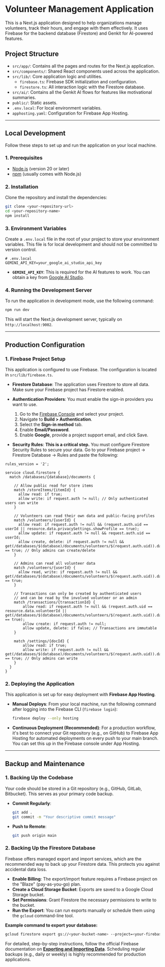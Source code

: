 # Volunteer Management Application

This is a Next.js application designed to help organizations manage volunteers, track their hours, and engage with them effectively. It uses Firebase for the backend database (Firestore) and Genkit for AI-powered features.

## Project Structure

- `src/app/`: Contains all the pages and routes for the Next.js application.
- `src/components/`: Shared React components used across the application.
- `src/lib/`: Core application logic and utilities.
  - `firebase.ts`: Firebase SDK initialization and configuration.
  - `firestore.ts`: All interaction logic with the Firestore database.
- `src/ai/`: Contains all the Genkit AI flows for features like motivational summaries.
- `public/`: Static assets.
- `.env.local`: For local environment variables.
- `apphosting.yaml`: Configuration for Firebase App Hosting.

---

## Local Development

Follow these steps to set up and run the application on your local machine.

### 1. Prerequisites

- [Node.js](https://nodejs.org/) (version 20 or later)
- [npm](https://www.npmjs.com/) (usually comes with Node.js)

### 2. Installation

Clone the repository and install the dependencies:

```bash
git clone <your-repository-url>
cd <your-repository-name>
npm install
```

### 3. Environment Variables

Create a `.env.local` file in the root of your project to store your environment variables. This file is for local development and should not be committed to version control.

```
# .env.local
GEMINI_API_KEY=your_google_ai_studio_api_key
```

- **`GEMINI_API_KEY`**: This is required for the AI features to work. You can obtain a key from [Google AI Studio](https://aistudio.google.com/app/apikey).

### 4. Running the Development Server

To run the application in development mode, use the following command:

```bash
npm run dev
```

This will start the Next.js development server, typically on `http://localhost:9002`.

---

## Production Configuration

### 1. Firebase Project Setup

This application is configured to use Firebase. The configuration is located in `src/lib/firebase.ts`.

- **Firestore Database**: The application uses Firestore to store all data. Make sure your Firebase project has Firestore enabled.

- **Authentication Providers**: You must enable the sign-in providers you want to use.
  1. Go to the [Firebase Console](https://console.firebase.google.com) and select your project.
  2. Navigate to **Build > Authentication**.
  3. Select the **Sign-in method** tab.
  4. Enable **Email/Password**.
  5. Enable **Google**, provide a project support email, and click Save.


- **Security Rules**: **This is a critical step.** You must configure Firestore Security Rules to secure your data. Go to your Firebase project -> Firestore Database -> Rules and paste the following:

```
rules_version = '2';

service cloud.firestore {
  match /databases/{database}/documents {

    // Allow public read for store items
    match /storeItems/{itemId} {
      allow read: if true;
      allow write: if request.auth != null; // Only authenticated users can write
    }

    // Volunteers can read their own data and public-facing profiles
    match /volunteers/{userId} {
      allow read: if request.auth != null && (request.auth.uid == userId || resource.data.privacySettings.showProfile == true);
      allow update: if request.auth != null && request.auth.uid == userId;
      allow create, delete: if request.auth != null && get(/databases/$(database)/documents/volunteers/$(request.auth.uid)).data.isAdmin == true; // Only admins can create/delete
    }

    // Admins can read all volunteer data
    match /volunteers/{userId} {
      allow read, write: if request.auth != null && get(/databases/$(database)/documents/volunteers/$(request.auth.uid)).data.isAdmin == true;
    }

    // Transactions can only be created by authenticated users
    // and can be read by the involved volunteer or an admin
    match /transactions/{transactionId} {
        allow read: if request.auth != null && (request.auth.uid == resource.data.volunteerId || get(/databases/$(database)/documents/volunteers/$(request.auth.uid)).data.isAdmin == true);
        allow create: if request.auth != null;
        allow update, delete: if false; // Transactions are immutable
    }

    match /settings/{docId} {
        allow read: if true;
        allow write: if request.auth != null && get(/databases/$(database)/documents/volunteers/$(request.auth.uid)).data.isAdmin == true; // Only admins can write
    }
  }
}
```

### 2. Deploying the Application

This application is set up for easy deployment with **Firebase App Hosting**.

- **Manual Deploys**: From your local machine, run the following command after logging into the Firebase CLI (`firebase login`):
  ```bash
  firebase deploy --only hosting
  ```

- **Continuous Deployment (Recommended)**: For a production workflow, it's best to connect your Git repository (e.g., on GitHub) to Firebase App Hosting for automated deployments on every push to your main branch. You can set this up in the Firebase console under App Hosting.

---

## Backup and Maintenance

### 1. Backing Up the Codebase

Your code should be stored in a Git repository (e.g., GitHub, GitLab, Bitbucket). This serves as your primary code backup.

- **Commit Regularly**:
  ```bash
  git add .
  git commit -m "Your descriptive commit message"
  ```

- **Push to Remote**:
  ```bash
  git push origin main
  ```

### 2. Backing Up the Firestore Database

Firebase offers managed export and import services, which are the recommended way to back up your Firestore data. This protects you against accidental data loss.

- **Enable Billing**: The export/import feature requires a Firebase project on the "Blaze" (pay-as-you-go) plan.
- **Create a Cloud Storage Bucket**: Exports are saved to a Google Cloud Storage bucket.
- **Set Permissions**: Grant Firestore the necessary permissions to write to the bucket.
- **Run the Export**: You can run exports manually or schedule them using the `gcloud` command-line tool.

**Example command to export your database:**

```bash
gcloud firestore export gs://<your-bucket-name> --project=<your-firebase-project-id>
```

For detailed, step-by-step instructions, follow the official Firebase documentation on **[Exporting and Importing Data](https://firebase.google.com/docs/firestore/manage-data/export-import)**. Scheduling regular backups (e.g., daily or weekly) is highly recommended for production applications.

